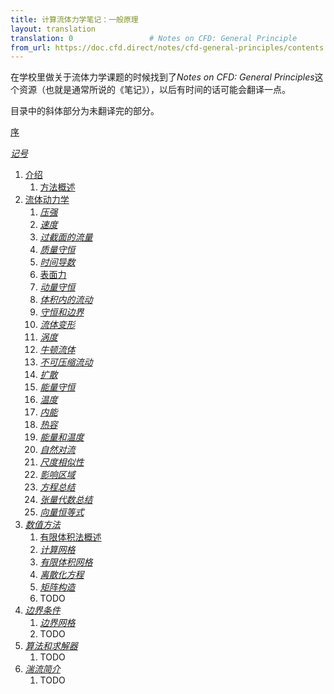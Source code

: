 ```yaml
---
title: 计算流体力学笔记：一般原理
layout: translation
translation: 0                 # Notes on CFD: General Principle
from_url: https://doc.cfd.direct/notes/cfd-general-principles/contents
---
```


在学校里做关于流体力学课题的时候找到了*Notes on CFD: General Principles*这个资源（也就是通常所说的《笔记》），以后有时间的话可能会翻译一点。

目录中的斜体部分为未翻译完的部分。

[序](./preface)

*[记号](./symbols)*

1. [介绍](./1)
    1. [方法概述](./1.1)
2. [流体动力学](./2)
    1. *[压强](./2.1)*
    2. *[速度](./2.2)*
    3. *[过截面的流量](./2.3)*
    4. *[质量守恒](./2.4)*
    5. *[时间导数](./2.5)*
    6. [表面力](./2.6)
    7. *[动量守恒](./2.7)*
    8. *[体积内的流动](./2.8)*
    9. *[守恒和边界](./2.9)*
    10. *[流体变形](./2.10)*
    11. *[涡度](./2.11)*
    12. *[牛顿流体](./2.12)*
    13. *[不可压缩流动](./2.13)*
    14. *[扩散](./2.14)*
    15. *[能量守恒](./2.15)*
    16. *[温度](./2.16)*
    17. *[内能](./2.17)*
    18. *[热容](./2.18)*
    19. *[能量和温度](./2.19)*
    20. *[自然对流](./2.20)*
    21. *[尺度相似性](./2.21)*
    22. *[影响区域](./2.22)*
    23. *[方程总结](./2.23)*
    24. *[张量代数总结](./2.24)*
    25. *[向量恒等式](./2.25)*
3. *[数值方法](./3)*
    1. [有限体积法概述](./3.1)
    2. *[计算网格](./3.2)*
    3. *[有限体积网格](./3.3)*
    4. *[离散化方程](./3.4)*
    5. *[矩阵构造](./3.5)*
    6. TODO
4. *[边界条件](./4)*
    1. *[边界网格](./4.1)*
    2. TODO
5. *[算法和求解器](./5)*
    1. TODO
6. *[湍流简介](./6)*
    1. TODO
